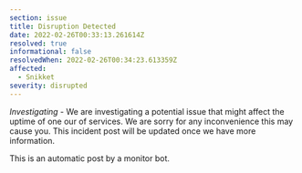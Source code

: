 ```yaml
---
section: issue
title: Disruption Detected
date: 2022-02-26T00:33:13.261614Z
resolved: true
informational: false
resolvedWhen: 2022-02-26T00:34:23.613359Z
affected:
  - Snikket
severity: disrupted
---
```

*Investigating* - We are investigating a potential issue that might affect the uptime of one our of services. We are sorry for any inconvenience this may cause you. This incident post will be updated once we have more information.

This is an automatic post by a monitor bot.
        